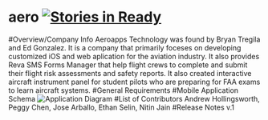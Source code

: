 # aero [![Stories in Ready](https://badge.waffle.io/asu-cis-capstone/aero.svg?label=ready&title=Ready)](http://waffle.io/asu-cis-capstone/aero)
#Overview/Company Info
  Aeroapps Technology was found by Bryan Tregila and Ed Gonzalez. It is a company that primarily foceses on developing customized iOS and web aplication for the aviation industry. It also provides Reva SMS Forms Manager that help flight crews to complete and submit their flight risk assessments and safety reports. It also created interactive aircraft instrument panel for student pilots who are preparing for FAA exams to learn aircraft systems.
#General Requirements
#Mobile Application Schema
![Application Diagram](https://lh6.googleusercontent.com/hNj1bwtbycZuq9_AjxoiW_K2fFTD5VvtQd9KT-KI7JDNxstDA7BDRt0NP6rPL45zrUThT4UOJ1Y=w2124-h1075)
#List of Contributors 
Andrew Hollingsworth,
Peggy Chen,
Jose Arballo,
Ethan Selin,
Nitin Jain
#Release Notes 
  v.1
